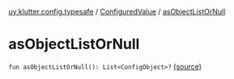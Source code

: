[uy.klutter.config.typesafe](../index.md) / [ConfiguredValue](index.md) / [asObjectListOrNull](.)


# asObjectListOrNull
`fun asObjectListOrNull(): List<ConfigObject>?` [(source)](https://github.com/kohesive/klutter/blob/master/config-typesafe-jdk6/src/main/kotlin/uy/klutter/config/typesafe/TypesafeConfig_Ext.kt#L134)


